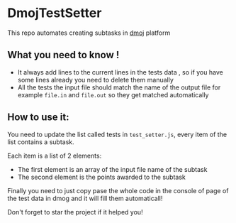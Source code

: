 # DmojTestSetter
This repo automates creating subtasks in [dmoj]([https://link-url-here.org](https://dmoj.ca)https://dmoj.ca) platform 

## What you need to know !
- It always add lines to the current lines in the tests data , so if you have some lines already you need to delete them manually
- All the tests the input file should match the name of the output file for example `file.in` and `file.out` so they get matched automatically

## How to use it:
You need to update the list called tests in `test_setter.js`, every item of the list contains a subtask. 

Each item is a list of 2 elements: 
- The first element is an array of the input file name of the subtask
- The second element is the points awarded to the subtask

Finally you need to just copy pase the whole code in the console of page of the test data in dmog and it will fill them automaticall!

Don't forget to star the project if it helped you! 
